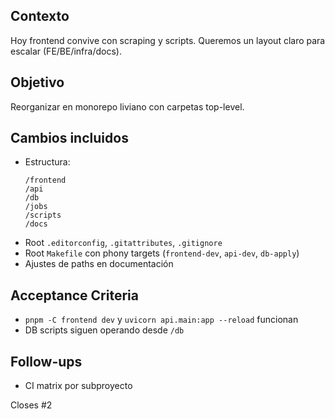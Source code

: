 ## Contexto
Hoy frontend convive con scraping y scripts. Queremos un layout claro para escalar (FE/BE/infra/docs).

## Objetivo
Reorganizar en monorepo liviano con carpetas top-level.

## Cambios incluidos
- Estructura:
  ```
  /frontend
  /api
  /db
  /jobs
  /scripts
  /docs
  ```
- Root `.editorconfig`, `.gitattributes`, `.gitignore`
- Root `Makefile` con phony targets (`frontend-dev`, `api-dev`, `db-apply`)
- Ajustes de paths en documentación

## Acceptance Criteria
- `pnpm -C frontend dev` y `uvicorn api.main:app --reload` funcionan
- DB scripts siguen operando desde `/db`

## Follow-ups
- CI matrix por subproyecto

Closes #2

